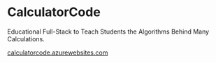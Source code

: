# CalculatorCode
Educational Full-Stack to Teach Students the Algorithms Behind Many Calculations.

<a href="https://calculatorcode.azurewebsites.com"> calculatorcode.azurewebsites.com </a>
